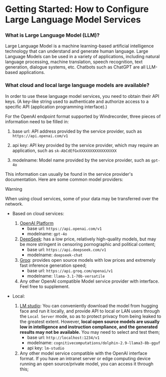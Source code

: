 # Getting Started: How to Configure Large Language Model Services

### What is Large Language Model (LLM)?

Large Language Model is a machine learning-based artificial intelligence technology that can understand and generate human language. Large Language Models can be used in a variety of applications, including natural language processing, machine translation, speech recognition, text generation, dialogue systems, etc. Chatbots such as ChatGPT are all LLM-based applications.

### What cloud and local large language models are available?

In order to use these language model services, you need to obtain their API keys. (A key-like string used to authenticate and authorize access to a specific API (application programming interface).)

For the OpenAI endpoint format supported by Windrecorder, three pieces of information need to be filled in:

1. base url: API address provided by the service provider, such as `https://api.openai.com/v1`

2. api key: API key provided by the service provider, which may require an application, such as `sk-AbCdEfGxXXXXXXXXXXXXXXXXX`

3. modelname: Model name provided by the service provider, such as `gpt-4o`

This information can usually be found in the service provider's documentation. Here are some common model providers:

> [!WARNING]
> When using cloud services, some of your data may be transferred over the network.

- Based on cloud services:
    1. [OpenAI Platform](https://platform.openai.com/docs/introduction)
        - base url: `https://api.openai.com/v1`
        - modelname: `gpt-4o`
    2. [DeepSeek](https://platform.deepseek.com/): has a low price, relatively high-quality models, but may be more stringent in censoring pornographic and political content;
        - base url: `https://api.deepseek.com/v1`
        - modelname: `deepseek-chat`
    3. [Groq](https://console.groq.com/docs/openai): provides open source models with low prices and extremely fast inference generation speed;
        - base url: `https://api.groq.com/openai/v1`
        - modelname: `llama-3.1-70b-versatile`
    4. Any other OpenAI compatible Model service provider with interface. Feel free to supplement.

- Local:
    1. [LM studio](https://lmstudio.ai/): You can conveniently download the model from hugging face and run it locally, and provide API to local or LAN users through the `Local Server` mode, so as to protect privacy from being leaked to the greatest extent. However, **local open source models are usually low in intelligence and instruction compliance, and the generated results may not be available.** You may need to select and test them;
        - base url: `http://localhost:1234/v1`
        - modelname: `cognitivecomputations/dolphin-2.9-llama3-8b-gguf`
        - api key: `lm-studio`
    2. Any other model service compatible with the OpenAI interface format. If you have an intranet server or edge computing device running an open source/private model, you can access it through this;
